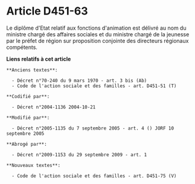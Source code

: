 # Article D451-63

Le diplôme d'Etat relatif aux fonctions d'animation est délivré au nom du ministre chargé des affaires sociales et du
ministre chargé de la jeunesse par le préfet de région sur proposition conjointe des directeurs régionaux compétents.

**Liens relatifs à cet article**

	**Anciens textes**:

	  - Décret n°70-240 du 9 mars 1970 - art. 3 bis (Ab)
	  - Code de l'action sociale et des familles - art. D451-51 (T)

	**Codifié par**:

	  - Décret n°2004-1136 2004-10-21

	**Modifié par**:

	  - Décret n°2005-1135 du 7 septembre 2005 - art. 4 () JORF 10 septembre 2005

	**Abrogé par**:

	  - Décret n°2009-1153 du 29 septembre 2009 - art. 1

	**Nouveaux textes**:

	  - Code de l'action sociale et des familles - art. D451-75 (V)
